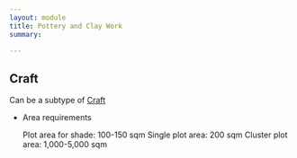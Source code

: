 ```yaml
---
layout: module
title: Pottery and Clay Work
summary: 

---
```


## Craft
Can be a subtype of [Craft]()

* Area requirements

  Plot area for shade: 100-150 sqm
  Single plot area: 200 sqm
  Cluster plot area: 1,000-5,000 sqm
